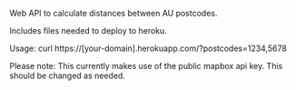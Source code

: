 Web API to calculate distances between AU postcodes.

Includes files needed to deploy to heroku.

Usage: 
curl https://[your-domain].herokuapp.com/?postcodes=1234,5678

Please note:
This currently makes use of the public mapbox api key.
This should be changed as needed. 
